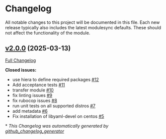 # Changelog

All notable changes to this project will be documented in this file.
Each new release typically also includes the latest modulesync defaults.
These should not affect the functionality of the module.

## [v2.0.0](https://github.com/makandra/puppet-rbenv/tree/v2.0.0) (2025-03-13)

[Full Changelog](https://github.com/makandra/puppet-rbenv/compare/f3a36e786a980af99ce7920d180bf8b4944ef822...v2.0.0)

**Closed issues:**

- use hiera to define required packages [\#12](https://github.com/makandra/puppet-rbenv/issues/12)
- Add acceptance tests [\#11](https://github.com/makandra/puppet-rbenv/issues/11)
- transfer module [\#10](https://github.com/makandra/puppet-rbenv/issues/10)
- fix linting issues [\#9](https://github.com/makandra/puppet-rbenv/issues/9)
- fix rubocop issues [\#8](https://github.com/makandra/puppet-rbenv/issues/8)
- run unit tests on all supported distros [\#7](https://github.com/makandra/puppet-rbenv/issues/7)
- add metadata [\#6](https://github.com/makandra/puppet-rbenv/issues/6)
- Fix installation of libyaml-devel on centos [\#5](https://github.com/makandra/puppet-rbenv/issues/5)



\* *This Changelog was automatically generated by [github_changelog_generator](https://github.com/github-changelog-generator/github-changelog-generator)*
